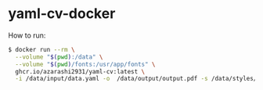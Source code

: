 # yaml-cv-docker

How to run:
```bash
$ docker run --rm \
  --volume "$(pwd):/data" \
  --volume "$(pwd)/fonts:/usr/app/fonts" \
  ghcr.io/azarashi2931/yaml-cv:latest \
  -i /data/input/data.yaml -o  /data/output/output.pdf -s /data/styles/style.txt
```

